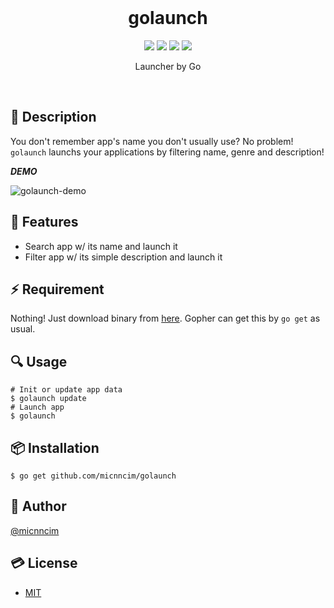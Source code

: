 <br>

<h1 align="center">golaunch</h1>

<p align="center">
  <a href="https://github.com/micnncim/golaunch/releases"><img src="https://img.shields.io/badge/release-v0.1.0-blue.svg"></a>
  <a href="./LICENSE"><img src="https://img.shields.io/badge/license-MIT-blue.svg"/></a>
  <a href="https://travis-ci.org/micnncim/golaunch"><img src="https://travis-ci.org/micnncim/golaunch.svg?branch=master"/></a>
  <a href="https://goreportcard.com/report/github.com/micnncim/golaunch"><img src="https://goreportcard.com/badge/github.com/micnncim/golaunch"/></a>
</p>

<p align="center">
Launcher by Go
</p>

<br>

## :memo: Description

You don't remember app's name you don't usually use? No problem! `golaunch` launchs your applications by filtering name, genre and description!

***DEMO***

![golaunch-demo](https://user-images.githubusercontent.com/21333876/38103109-6bd0cfca-33c0-11e8-9e9d-86a86165877f.gif)

## :rocket: Features

- Search app w/ its name and launch it
- Filter app w/ its simple description and launch it

## :zap: Requirement

Nothing! Just download binary from [here](https://github.com/micnncim/golaunch/releases). Gopher can get this by `go get` as usual.

## :mag: Usage

```
# Init or update app data
$ golaunch update
# Launch app
$ golaunch
```

## :package: Installation

```
$ go get github.com/micnncim/golaunch
```

## :bust_in_silhouette: Author

[@micnncim](https://twitter.com/micnncim)

## :credit_card: License

- [MIT](./LICENSE)
